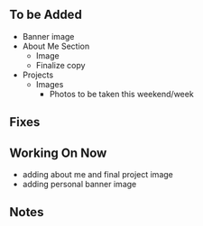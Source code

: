 ## To be Added
- Banner image
- About Me Section 
  - Image
  - Finalize copy
- Projects
  - Images
    - Photos to be taken this weekend/week

## Fixes

## Working On Now
- adding about me and final project image
- adding personal banner image

## Notes
